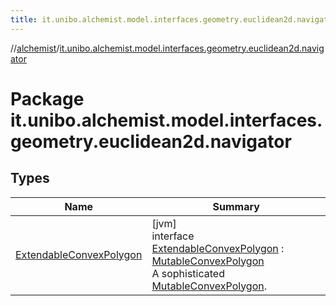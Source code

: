 ```yaml
---
title: it.unibo.alchemist.model.interfaces.geometry.euclidean2d.navigator
---
```

//[alchemist](../../index.html)/[it.unibo.alchemist.model.interfaces.geometry.euclidean2d.navigator](index.html)



# Package it.unibo.alchemist.model.interfaces.geometry.euclidean2d.navigator



## Types


| Name | Summary |
|---|---|
| [ExtendableConvexPolygon](-extendable-convex-polygon/index.html) | [jvm]<br>interface [ExtendableConvexPolygon](-extendable-convex-polygon/index.html) : [MutableConvexPolygon](../it.unibo.alchemist.model.interfaces.geometry.euclidean2d/-mutable-convex-polygon/index.html)<br>A sophisticated [MutableConvexPolygon](../it.unibo.alchemist.model.interfaces.geometry.euclidean2d/-mutable-convex-polygon/index.html). |

